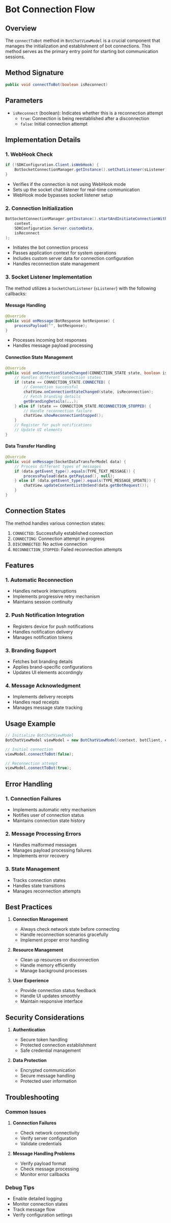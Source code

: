 # Bot Connection Flow

## Overview
The `connectToBot` method in `BotChatViewModel` is a crucial component that manages the initialization and establishment of bot connections. This method serves as the primary entry point for starting bot communication sessions.

## Method Signature
```java
public void connectToBot(boolean isReconnect)
```

## Parameters
- `isReconnect` (boolean): Indicates whether this is a reconnection attempt
  - `true`: Connection is being reestablished after a disconnection
  - `false`: Initial connection attempt

## Implementation Details

### 1. WebHook Check
```java
if (!SDKConfiguration.Client.isWebHook) {
    BotSocketConnectionManager.getInstance().setChatListener(sListener);
}
```
- Verifies if the connection is not using WebHook mode
- Sets up the socket chat listener for real-time communication
- WebHook mode bypasses socket listener setup

### 2. Connection Initialization
```java
BotSocketConnectionManager.getInstance().startAndInitiateConnectionWithReconnect(
    context, 
    SDKConfiguration.Server.customData, 
    isReconnect
);
```
- Initiates the bot connection process
- Passes application context for system operations
- Includes custom server data for connection configuration
- Handles reconnection state management

### 3. Socket Listener Implementation
The method utilizes a `SocketChatListener` (`sListener`) with the following callbacks:

#### Message Handling
```java
@Override
public void onMessage(BotResponse botResponse) {
    processPayload("", botResponse);
}
```
- Processes incoming bot responses
- Handles message payload processing

#### Connection State Management
```java
@Override
public void onConnectionStateChanged(CONNECTION_STATE state, boolean isReconnection) {
    // Handles different connection states
    if (state == CONNECTION_STATE.CONNECTED) {
        // Connection successful
        chatView.onConnectionStateChanged(state, isReconnection);
        // Fetch branding details
        getBrandingDetails(...);
    } else if (state == CONNECTION_STATE.RECONNECTION_STOPPED) {
        // Handle reconnection failure
        chatView.showReconnectionStopped();
    }
    // Register for push notifications
    // Update UI elements
}
```

#### Data Transfer Handling
```java
@Override
public void onMessage(SocketDataTransferModel data) {
    // Process different types of messages
    if (data.getEvent_type().equals(TYPE_TEXT_MESSAGE)) {
        processPayload(data.getPayLoad(), null);
    } else if (data.getEvent_type().equals(TYPE_MESSAGE_UPDATE)) {
        chatView.updateContentListOnSend(data.getBotRequest());
    }
}
```

## Connection States
The method handles various connection states:
1. `CONNECTED`: Successfully established connection
2. `CONNECTING`: Connection attempt in progress
3. `DISCONNECTED`: No active connection
4. `RECONNECTION_STOPPED`: Failed reconnection attempts

## Features

### 1. Automatic Reconnection
- Handles network interruptions
- Implements progressive retry mechanism
- Maintains session continuity

### 2. Push Notification Integration
- Registers device for push notifications
- Handles notification delivery
- Manages notification tokens

### 3. Branding Support
- Fetches bot branding details
- Applies brand-specific configurations
- Updates UI elements accordingly

### 4. Message Acknowledgment
- Implements delivery receipts
- Handles read receipts
- Manages message state tracking

## Usage Example

```java
// Initialize BotChatViewModel
BotChatViewModel viewModel = new BotChatViewModel(context, botClient, chatListener);

// Initial connection
viewModel.connectToBot(false);

// Reconnection attempt
viewModel.connectToBot(true);
```

## Error Handling

### 1. Connection Failures
- Implements automatic retry mechanism
- Notifies user of connection status
- Maintains connection state history

### 2. Message Processing Errors
- Handles malformed messages
- Manages payload processing failures
- Implements error recovery

### 3. State Management
- Tracks connection states
- Handles state transitions
- Manages reconnection attempts

## Best Practices

1. **Connection Management**
   - Always check network state before connecting
   - Handle reconnection scenarios gracefully
   - Implement proper error handling

2. **Resource Management**
   - Clean up resources on disconnection
   - Handle memory efficiently
   - Manage background processes

3. **User Experience**
   - Provide connection status feedback
   - Handle UI updates smoothly
   - Maintain responsive interface

## Security Considerations

1. **Authentication**
   - Secure token handling
   - Protected connection establishment
   - Safe credential management

2. **Data Protection**
   - Encrypted communication
   - Secure message handling
   - Protected user information

## Troubleshooting

### Common Issues
1. **Connection Failures**
   - Check network connectivity
   - Verify server configuration
   - Validate credentials

2. **Message Handling Problems**
   - Verify payload format
   - Check message processing
   - Monitor error callbacks

### Debug Tips
- Enable detailed logging
- Monitor connection states
- Track message flow
- Verify configuration settings

